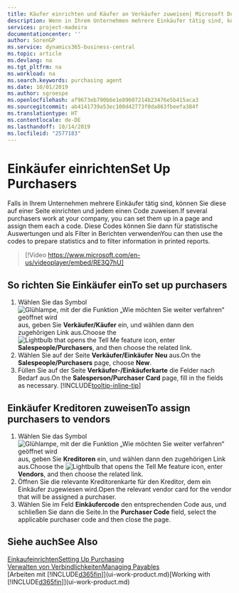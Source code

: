 ```yaml
---
title: Käufer einrichten und Käufer an Verkäufer zuweisen| Microsoft Docs
description: Wenn in Ihrem Unternehmen mehrere Einkäufer tätig sind, können Sie diese für statistische Analyse organisieren.
services: project-madeira
documentationcenter: ''
author: SorenGP
ms.service: dynamics365-business-central
ms.topic: article
ms.devlang: na
ms.tgt_pltfrm: na
ms.workload: na
ms.search.keywords: purchasing agent
ms.date: 10/01/2019
ms.author: sgroespe
ms.openlocfilehash: af9673eb790b6e1e89607214b23476e5b415aca3
ms.sourcegitcommit: ab4141739a53ec100d42773f0da863fbeefa384f
ms.translationtype: HT
ms.contentlocale: de-DE
ms.lasthandoff: 10/14/2019
ms.locfileid: "2577183"
---
```

# <a name="set-up-purchasers"></a><span data-ttu-id="33821-103">Einkäufer einrichten</span><span class="sxs-lookup"><span data-stu-id="33821-103">Set Up Purchasers</span></span>
<span data-ttu-id="33821-104">Falls in Ihrem Unternehmen mehrere Einkäufer tätig sind, können Sie diese auf einer Seite einrichten und jedem einen Code zuweisen.</span><span class="sxs-lookup"><span data-stu-id="33821-104">If several purchasers work at your company, you can set them up in a page and assign them each a code.</span></span> <span data-ttu-id="33821-105">Diese Codes können Sie dann für statistische Auswertungen und als Filter in Berichten verwenden</span><span class="sxs-lookup"><span data-stu-id="33821-105">You can then use the codes to prepare statistics and to filter information in printed reports.</span></span>

> [!Video https://www.microsoft.com/en-us/videoplayer/embed/RE3Q7hU]

## <a name="to-set-up-purchasers"></a><span data-ttu-id="33821-106">So richten Sie Einkäufer ein</span><span class="sxs-lookup"><span data-stu-id="33821-106">To set up purchasers</span></span>
1. <span data-ttu-id="33821-107">Wählen Sie das Symbol ![Glühlampe, mit der die Funktion „Wie möchten Sie weiter verfahren“ geöffnet wird](media/ui-search/search_small.png "Wie möchten Sie weiter verfahren?") aus, geben Sie **Verkäufer/Käufer** ein, und wählen dann den zugehörigen Link aus.</span><span class="sxs-lookup"><span data-stu-id="33821-107">Choose the ![Lightbulb that opens the Tell Me feature](media/ui-search/search_small.png "Tell me what you want to do") icon, enter **Salespeople/Purchasers**, and then choose the related link.</span></span>
2. <span data-ttu-id="33821-108">Wählen Sie auf der Seite **Verkäufer/Einkäufer** **Neu** aus.</span><span class="sxs-lookup"><span data-stu-id="33821-108">On the **Salespeople/Purchasers** page, choose **New**.</span></span>
3. <span data-ttu-id="33821-109">Füllen Sie auf der Seite **Verkäufer-/Einkäuferkarte** die Felder nach Bedarf aus.</span><span class="sxs-lookup"><span data-stu-id="33821-109">On the **Salesperson/Purchaser Card** page, fill in the fields as necessary.</span></span> [!INCLUDE[tooltip-inline-tip](includes/tooltip-inline-tip_md.md)]

## <a name="to-assign-purchasers-to-vendors"></a><span data-ttu-id="33821-110">Einkäufer Kreditoren zuweisen</span><span class="sxs-lookup"><span data-stu-id="33821-110">To assign purchasers to vendors</span></span>
1. <span data-ttu-id="33821-111">Wählen Sie das Symbol ![Glühlampe, mit der die Funktion „Wie möchten Sie weiter verfahren“ geöffnet wird](media/ui-search/search_small.png "Wie möchten Sie weiter verfahren?") aus, geben Sie **Kreditoren** ein, und wählen dann den zugehörigen Link aus.</span><span class="sxs-lookup"><span data-stu-id="33821-111">Choose the ![Lightbulb that opens the Tell Me feature](media/ui-search/search_small.png "Tell me what you want to do") icon, enter **Vendors**, and then choose the related link.</span></span>
2. <span data-ttu-id="33821-112">Öffnen Sie die relevante Kreditorenkarte für den Kreditor, dem ein Einkäufer zugewiesen wird.</span><span class="sxs-lookup"><span data-stu-id="33821-112">Open the relevant vendor card for the vendor that will be assigned a purchaser.</span></span>
3. <span data-ttu-id="33821-113">Wählen Sie im Feld **Einkäufercode** den entsprechenden Code aus, und schließen Sie dann die Seite.</span><span class="sxs-lookup"><span data-stu-id="33821-113">In the **Purchaser Code** field, select the applicable purchaser code and then close the page.</span></span>

## <a name="see-also"></a><span data-ttu-id="33821-114">Siehe auch</span><span class="sxs-lookup"><span data-stu-id="33821-114">See Also</span></span>
[<span data-ttu-id="33821-115">Einkaufeinrichten</span><span class="sxs-lookup"><span data-stu-id="33821-115">Setting Up Purchasing</span></span>](purchasing-setup-purchasing.md)  
[<span data-ttu-id="33821-116">Verwalten von Verbindlichkeiten</span><span class="sxs-lookup"><span data-stu-id="33821-116">Managing Payables</span></span>](payables-manage-payables.md)  
<span data-ttu-id="33821-117">[Arbeiten mit [!INCLUDE[d365fin](includes/d365fin_md.md)]](ui-work-product.md)</span><span class="sxs-lookup"><span data-stu-id="33821-117">[Working with [!INCLUDE[d365fin](includes/d365fin_md.md)]](ui-work-product.md)</span></span>
